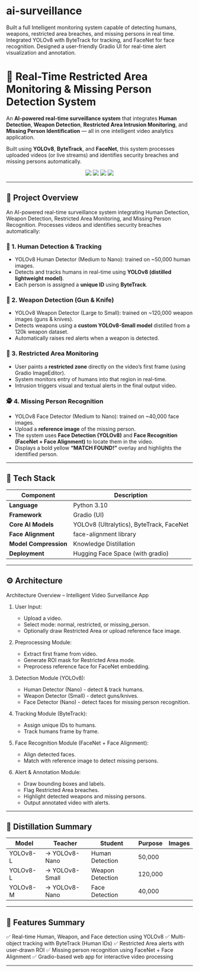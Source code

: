 # ai-surveillance
Built a full Intelligent monitoring system capable of detecting humans, weapons, restricted area breaches, and missing persons in real time. Integrated YOLOv8 with ByteTrack for tracking, and FaceNet for face recognition. Designed a user-friendly Gradio UI for real-time alert visualization and annotation.


# 🧠 Real-Time Restricted Area Monitoring & Missing Person Detection System

An **AI-powered real-time surveillance system** that integrates **Human Detection**, **Weapon Detection**, **Restricted Area Intrusion Monitoring**, and **Missing Person Identification** — all in one intelligent video analytics application.

Built using **YOLOv8**, **ByteTrack**, and **FaceNet**, this system processes uploaded videos (or live streams) and identifies security breaches and missing persons automatically.

<div align="center">
  <img src="https://img.shields.io/badge/Framework-Gradio-blue?style=for-the-badge">
  <img src="https://img.shields.io/badge/Backend-PyTorch-orange?style=for-the-badge">
  <img src="https://img.shields.io/badge/Models-YOLOv8%20%7C%20FaceNet%20%7C%20ByteTrack-green?style=for-the-badge">
  <img src="https://img.shields.io/badge/Deployed%20On-Hugging%20Face-yellow?style=for-the-badge">
</div>

---

## 🚀 Project Overview

An AI-powered real-time surveillance system integrating Human Detection, Weapon Detection, Restricted Area Monitoring, and Missing Person Recognition. Processes videos and identifies security breaches automatically: 

### 🧍 1. Human Detection & Tracking
- YOLOv8 Human Detector (Medium to Nano): trained on ~50,000 human images.
- Detects and tracks humans in real-time using **YOLOv8 (distilled lightweight model)**.
- Each person is assigned a **unique ID** using **ByteTrack**.

### 🔫 2. Weapon Detection (Gun & Knife) 
- YOLOv8 Weapon Detector (Large to Small): trained on ~120,000 weapon images (guns & knives).
- Detects weapons using a **custom YOLOv8-Small model** distilled from a 120k weapon dataset.
- Automatically raises red alerts when a weapon is detected.

### 🚷 3. Restricted Area Monitoring 
- User paints a **restricted zone** directly on the video’s first frame (using Gradio ImageEditor).
- System monitors entry of humans into that region in real-time.
- Intrusion triggers visual and textual alerts in the final output video.

### 🕵️ 4. Missing Person Recognition
- YOLOv8 Face Detector (Medium to Nano): trained on ~40,000 face images.
- Upload a **reference image** of the missing person.
- The system uses **Face Detection (YOLOv8)** and **Face Recognition (FaceNet + Face Alignment)** to locate them in the video.
- Displays a bold yellow **“MATCH FOUND!”** overlay and highlights the identified person.

---

## 🧩 Tech Stack

| Component | Description |
|------------|-------------|
| **Language** | Python 3.10 |
| **Framework** | Gradio (UI) |
| **Core AI Models** | YOLOv8 (Ultralytics), ByteTrack, FaceNet |
| **Face Alignment** | face-alignment library |
| **Model Compression** | Knowledge Distillation |
| **Deployment** | Hugging Face Space (with gradio) |

---

## ⚙️ Architecture
Architecture Overview – Intelligent Video Surveillance App

1. User Input:
   - Upload a video.
   - Select mode: normal, restricted, or missing_person.
   - Optionally draw Restricted Area or upload reference face image.

2. Preprocessing Module:
   - Extract first frame from video.
   - Generate ROI mask for Restricted Area mode.
   - Preprocess reference face for FaceNet embedding.

3. Detection Module (YOLOv8):
   - Human Detector (Nano) - detect & track humans.
   - Weapon Detector (Small) - detect guns/knives.
   - Face Detector (Nano) - detect faces for missing person recognition.

4. Tracking Module (ByteTrack):
   - Assign unique IDs to humans.
   - Track humans frame by frame.

5. Face Recognition Module (FaceNet + Face Alignment):
   - Align detected faces.
   - Match with reference image to detect missing persons.

6. Alert & Annotation Module:
   - Draw bounding boxes and labels.
   - Flag Restricted Area breaches.
   - Highlight detected weapons and missing persons.
   - Output annotated video with alerts.


---

## 🧠 Distillation Summary

| Model | Teacher | Student | Purpose | Images |
|--------|----------|----------|----------|---------|
| YOLOv8-L | → YOLOv8-Nano | Human Detection | 50,000 |
| YOLOv8-L | → YOLOv8-Small | Weapon Detection | 120,000 |
| YOLOv8-M | → YOLOv8-Nano | Face Detection | 40,000 |

---

## 🧾 Features Summary


✅ Real-time Human, Weapon, and Face detection using YOLOv8
✅ Multi-object tracking with ByteTrack (Human IDs)
✅ Restricted Area alerts with user-drawn ROI
✅ Missing person recognition using FaceNet + Face Alignment
✅ Gradio-based web app for interactive video processing

---






